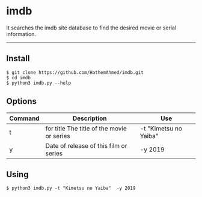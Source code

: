 # imdb
It searches the imdb site database to find the desired movie or serial information.

-------------------------------------------------------------

## Install
```bach
$ git clone https://github.com/HathemAhmed/imdb.git
$ cd imdb 
$ python3 imdb.py --help
```

## Options
| Command | Description | Use
| --- | --- | ---
| t | for title The title of the movie or series| -t "Kimetsu no Yaiba" 
| y | Date of release of this film or series| -y 2019



## Using
```bach
$ python3 imdb.py -t "Kimetsu no Yaiba"  -y 2019
```



